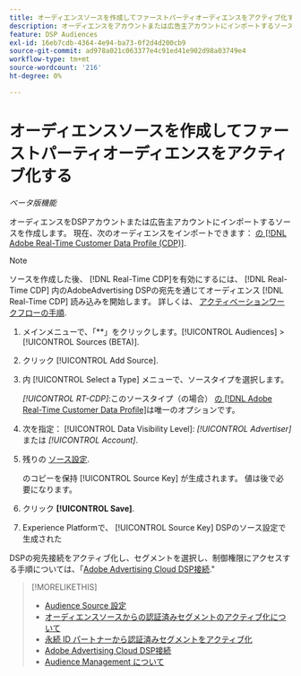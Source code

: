 ```yaml
---
title: オーディエンスソースを作成してファーストパーティオーディエンスをアクティブ化する
description: オーディエンスをアカウントまたは広告主アカウントにインポートするソースを作成する方法を説明します。
feature: DSP Audiences
exl-id: 16eb7cdb-4364-4e94-ba73-0f2d4d200cb9
source-git-commit: ad978a021c063377e4c91ed41e902d98a03749e4
workflow-type: tm+mt
source-wordcount: '216'
ht-degree: 0%

---
```


# オーディエンスソースを作成してファーストパーティオーディエンスをアクティブ化する

*ベータ版機能*

<!-- Will this remain for admin users/Adobe account teams only? -->

オーディエンスをDSPアカウントまたは広告主アカウントにインポートするソースを作成します。 現在、次のオーディエンスをインポートできます： [の [!DNL Adobe Real-Time Customer Data Profile (CDP)]](https://experienceleague.adobe.com/docs/experience-platform/rtcdp/overview.html).

>[!NOTE]
>
>ソースを作成した後、 [!DNL Real-Time CDP]を有効にするには、 [!DNL Real-Time CDP] 内のAdobeAdvertising DSPの宛先を通じてオーディエンス [!DNL Real-Time CDP] 読み込みを開始します。 詳しくは、 [アクティベーションワークフローの手順](source-about.md#workflow-sources).

1. メインメニューで、「**」をクリックします。[!UICONTROL Audiences] > [!UICONTROL Sources (BETA)].

1. クリック [!UICONTROL Add Source].

1. 内 [!UICONTROL Select a Type] メニューで、ソースタイプを選択します。

   *[!UICONTROL RT-CDP]*:このソースタイプ（の場合） [の [!DNL Adobe Real-Time Customer Data Profile]](source-about.md)は唯一のオプションです。

1. 次を指定： [!UICONTROL Data Visibility Level]: *[!UICONTROL Advertiser]* または *[!UICONTROL Account]*.

1. 残りの [ソース設定](source-settings.md).

   のコピーを保持 [!UICONTROL Source Key] が生成されます。 値は後で必要になります。

1. クリック **[!UICONTROL Save]**.

1. Experience Platformで、 [!UICONTROL Source Key] DSPのソース設定で生成された

DSPの宛先接続をアクティブ化し、セグメントを選択し、制御権限にアクセスする手順については、「[Adobe Advertising Cloud DSP接続](https://experienceleague.adobe.com/docs/experience-platform/destinations/catalog/advertising/adobe-advertising-cloud-connection.html).&quot;

>[!MORELIKETHIS]
>
>* [Audience Source 設定](source-settings.md)
>* [オーディエンスソースからの認証済みセグメントのアクティブ化について](source-about.md)
>* [永続 ID パートナーから認証済みセグメントをアクティブ化](source-durable-id.md)<!-- title?-->
>* [Adobe Advertising Cloud DSP接続](https://experienceleague.adobe.com/docs/experience-platform/destinations/catalog/advertising/adobe-advertising-cloud-connection.html)
>* [Audience Management について](/help/dsp/audiences/audience-about.md)

